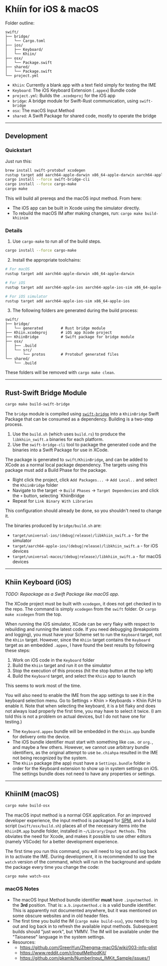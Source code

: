 # Khíín for iOS & macOS

Folder outline:

```
swift/
├── bridge/
│   └── Cargo.toml
├── ios/
│   ├── Keyboard/
│   └── Khiin/
├── osx/
│   └── Package.swift
├── shared/
│   └── Package.swift
└── project.yml
```

- `Khiin`: Currently a blank app with a text field simply for testing the IME
- `Keyboard`: The iOS Keyboard Extension (`.appex`) Bundle code
- `project.yml`: Builds the `.xcodeproj` for the iOS app
- `bridge`: A bridge module for Swift-Rust communication, using `swift-bridge`
- `osx`: The macOS Input Method
- `shared`: A Swift Package for shared code, mostly to operate the bridge

---

## Development

### Quickstart

Just run this:

```bash
brew install swift-protobuf xcodegen
rustup target add aarch64-apple-darwin x86_64-apple-darwin aarch64-apple-ios aarch64-apple-ios-sim x86_64-apple-ios aarch64-apple-ios-sim x86_64-apple-ios
cargo install --force swift-bridge-cli
cargo install --force cargo-make
cargo make
```

This will build all prereqs and the macOS input method. From here:

- The iOS app can be built in Xcode using the simulator directly.
- To rebuild the macOS IM after making changes, run: `cargo make build-khiinim`

### Details

1. Use `cargo-make` to run all of the build steps.

```bash
cargo install --force cargo-make
```

2. Install the appropriate toolchains:

```bash
# For macOS
rustup target add aarch64-apple-darwin x86_64-apple-darwin

# For iOS
rustup target add aarch64-apple-ios aarch64-apple-ios-sim x86_64-apple-ios

# For iOS simulator
rustup target add aarch64-apple-ios-sim x86_64-apple-ios
```

3. The following folders are generated during the build process:

```
swift/
├── bridge/
│   └── generated        # Rust bridge module
├── Khiin.xcodeproj      # iOS app Xcode project
├── KhiinBridge          # Swift package for bridge module
├── osx/
│   ├── .build
│   └── src/
│       └── protos       # Protobuf generated files
└── shared/
    └── .build
```

These folders will be removed with `cargo make clean`.

---

## Rust-Swift Bridge Module

```bash
cargo make build-swift-bridge
```

The `bridge` module is compiled using
[`swift-bridge`](https://github.com/chinedufn/swift-bridge) into a `KhiinBridge`
Swift Package that can be consumed as a dependency. Building is a two-step
process.

1. Use the `build.sh` (which uses `build.rs`) to produce the `libkhiin_swift.a`
   binaries for each platform.
2. Use the `swift-bridge-cli` tool to package the generated code and the
   binaries into a Swift Package for use in XCode.

The package is generated to `swift/KhiinBridge`, and can be added to XCode as a
normal local package dependency. The targets using this package must add a Build
Phase for the package.

- Right click the project, click `Add Packages...` -> `Add Local..` and select
  the `KhiinBridge` folder
- Navigate to the target -> `Build Phases` -> `Target Dependencies` and click
  the `+` button, selecting `KhiinBridge
- Repeat for `Link Binary With Libraries`

This configuration should already be done, so you shouldn't need to change it.

The binaries produced by `bridge/build.sh` are:

- `target/universal-ios/(debug|release)/libkhiin_swift.a` - for the simulator
- `target/aarch64-apple-ios/(debug|release)/libkhiin_swift.a` - for iOS devices
- `target/universal-macos/(debug|release)/libkhiin_swift.a` - for macOS devices

---

## Khiin Keyboard (iOS)

_TODO: Repackage as a Swift Package like macOS app._

The XCode project must be built with `xcodegen`, it does not get checked in to
the repo. The command is simply `xcodegen` from the `swift` folder. Or `cargo
make xcodegen` from the top.

When running the iOS simulator, XCode can be very flaky with respect to
rebuilding and running the latest code. If you need debugging (breakpoints and
logging), you must have your Scheme set to run the `Keyboard` target, not the
`Khiin` target. However, since the `Khiin` target contains the `Keyboard` target
as an embedded `.appex`, I have found the best results by following these steps:

1. Work on iOS code in the `Keyboard` folder
2. Build the `Khiin` target and run it on the simulator
3. Stop the execution of this process (hit the stop button at the top left)
4. Build the `Keyboard` target, and select the `Khiin` app to launch

This seems to work most of the time.

You will also need to enable the IME from the app settings to see it in the
keyboard selection menu. Go to Settings > Khiin > Keyboards > Khiin PJH to
enable it. Note that when selecting the keyboard, it is a bit flaky and does not
always load properly the first time, you may have to select it twice. (I am told
this is not a problem on actual devices, but I do not have one for testing.)

- The `Keyboard.appex` bundle will be embedded in the `Khiin.app` bundle for
  delivery onto the device.
- The iOS bundle identifier must start with something like `com.` or `org.`, and
  maybe a few others. However, we cannot use arbitrary bundle identifiers, as
  the original attempt to use `be.chiahpa` resulted in the IME not being
  recognized by the system.
- The `Khiin` package (the app) must have a `Settings.bundle` folder in order
  for the Keyboard extension to show up in system settings on iOS. The settings
  bundle does not need to have any properties or settings.

---

## KhiinIM (macOS)

```bash
cargo make build-osx
```

The macOS input method is a normal OSX application. For an improved developer
experience, the input method is packaged for
[SPM](https://docs.swift.org/package-manager/PackageDescription/PackageDescription.html),
and a build script (`swift/osx/build.sh`) places all of the necessary items into
the `KhiinIM.app` bundle folder, installed in `~/Library/Input Methods`. This
obviates the need for Xcode, and makes it possible to use other editors (namely
VSCode) for a better development experience.

The first time you run this command, you will need to log out and log back in to
activate the IME. During development, it is recommended to use the `watch`
version of the command, which will run in the background and update the package
every time you change the code:

```bash
cargo make watch-osx
```

### macOS Notes

- The macOS Input Method bundle identifier **must** have `.inputmethod.` in the
  **3rd** position. That is: `a.b.inputmethod.c` is a valid bundle identifier.
  This is apparently not documented anywhere, but it was mentioned on some
  obscure websites and in old header files.
- The first time you build the IM (`cargo make build-osx`), you need to log out
  and log back in to refresh the available input methods. Subsequent builds
  should "just work", but YMMV. The IM will be available under the "Taioanese"
  language in the system settings.
- Resources:
  - https://github.com/GreenYun/Zhengma-macOS/wiki/003-info-plist
  - https://www.reddit.com/r/InputMethodKit/
  - https://github.com/pkamb/NumberInput_IMKit_Sample/issues/1
